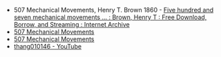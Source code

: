 - 507 Mechanical Movements, Henry T. Brown 1860 - [Five hundred and seven mechanical movements ... : Brown, Henry T : Free Download, Borrow, and Streaming : Internet Archive](https://archive.org/details/fivehundredseven00browiala)
- [507 Mechanical Movements](http://507movements.com/)
- [507 Mechanical Movements](https://www.fivehundredseven.com/)
- [thang010146 - YouTube](https://www.youtube.com/user/thang010146/videos)
